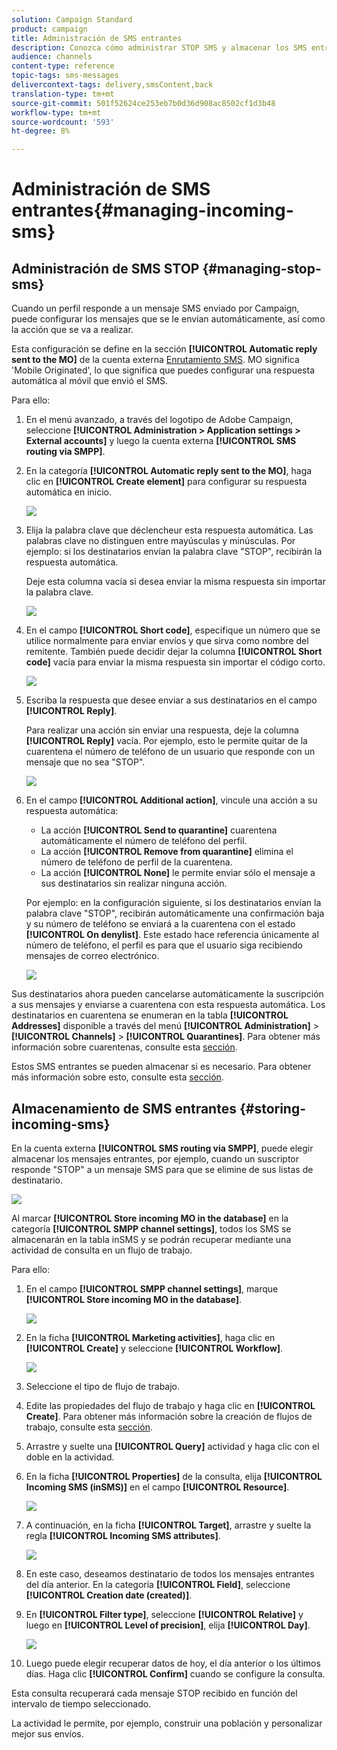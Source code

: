 ```yaml
---
solution: Campaign Standard
product: campaign
title: Administración de SMS entrantes
description: Conozca cómo administrar STOP SMS y almacenar los SMS entrantes en Adobe Campaign.
audience: channels
content-type: reference
topic-tags: sms-messages
delivercontext-tags: delivery,smsContent,back
translation-type: tm+mt
source-git-commit: 501f52624ce253eb7b0d36d908ac8502cf1d3b48
workflow-type: tm+mt
source-wordcount: '593'
ht-degree: 8%

---
```



# Administración de SMS entrantes{#managing-incoming-sms}

## Administración de SMS STOP {#managing-stop-sms}

Cuando un perfil responde a un mensaje SMS enviado por Campaign, puede configurar los mensajes que se le envían automáticamente, así como la acción que se va a realizar.

Esta configuración se define en la sección **[!UICONTROL Automatic reply sent to the MO]** de la cuenta externa [Enrutamiento SMS](../../administration/using/configuring-sms-channel.md#defining-an-sms-routing). MO significa &#39;Mobile Originated&#39;, lo que significa que puedes configurar una respuesta automática al móvil que envió el SMS.

Para ello:

1. En el menú avanzado, a través del logotipo de Adobe Campaign, seleccione **[!UICONTROL Administration > Application settings > External accounts]** y luego la cuenta externa **[!UICONTROL SMS routing via SMPP]**.
1. En la categoría **[!UICONTROL Automatic reply sent to the MO]**, haga clic en **[!UICONTROL Create element]** para configurar su respuesta automática en inicio.

   ![](assets/sms_mo_1.png)

1. Elija la palabra clave que déclencheur esta respuesta automática. Las palabras clave no distinguen entre mayúsculas y minúsculas. Por ejemplo: si los destinatarios envían la palabra clave &quot;STOP&quot;, recibirán la respuesta automática.

   Deje esta columna vacía si desea enviar la misma respuesta sin importar la palabra clave.

   ![](assets/sms_mo_2.png)

1. En el campo **[!UICONTROL Short code]**, especifique un número que se utilice normalmente para enviar envíos y que sirva como nombre del remitente. También puede decidir dejar la columna **[!UICONTROL Short code]** vacía para enviar la misma respuesta sin importar el código corto.

   ![](assets/sms_mo_4.png)

1. Escriba la respuesta que desee enviar a sus destinatarios en el campo **[!UICONTROL Reply]**.

   Para realizar una acción sin enviar una respuesta, deje la columna **[!UICONTROL Reply]** vacía. Por ejemplo, esto le permite quitar de la cuarentena el número de teléfono de un usuario que responde con un mensaje que no sea &quot;STOP&quot;.

   ![](assets/sms_mo_3.png)

1. En el campo **[!UICONTROL Additional action]**, vincule una acción a su respuesta automática:

   * La acción **[!UICONTROL Send to quarantine]** cuarentena automáticamente el número de teléfono del perfil.
   * La acción **[!UICONTROL Remove from quarantine]** elimina el número de teléfono de perfil de la cuarentena.
   * La acción **[!UICONTROL None]** le permite enviar sólo el mensaje a sus destinatarios sin realizar ninguna acción.

   Por ejemplo: en la configuración siguiente, si los destinatarios envían la palabra clave &quot;STOP&quot;, recibirán automáticamente una confirmación baja y su número de teléfono se enviará a la cuarentena con el estado **[!UICONTROL On denylist]**. Este estado hace referencia únicamente al número de teléfono, el perfil es para que el usuario siga recibiendo mensajes de correo electrónico.

   ![](assets/sms_mo.png)

Sus destinatarios ahora pueden cancelarse automáticamente la suscripción a sus mensajes y enviarse a cuarentena con esta respuesta automática. Los destinatarios en cuarentena se enumeran en la tabla **[!UICONTROL Addresses]** disponible a través del menú **[!UICONTROL Administration]** > **[!UICONTROL Channels]** > **[!UICONTROL Quarantines]**. Para obtener más información sobre cuarentenas, consulte esta [sección](../../sending/using/understanding-quarantine-management.md).

Estos SMS entrantes se pueden almacenar si es necesario. Para obtener más información sobre esto, consulte esta [sección](#storing-incoming-sms).

## Almacenamiento de SMS entrantes {#storing-incoming-sms}

En la cuenta externa **[!UICONTROL SMS routing via SMPP]**, puede elegir almacenar los mensajes entrantes, por ejemplo, cuando un suscriptor responde &quot;STOP&quot; a un mensaje SMS para que se elimine de sus listas de destinatario.

![](assets/sms_config_mo_1.png)

Al marcar **[!UICONTROL Store incoming MO in the database]** en la categoría **[!UICONTROL SMPP channel settings]**, todos los SMS se almacenarán en la tabla inSMS y se podrán recuperar mediante una actividad de consulta en un flujo de trabajo.

Para ello:

1. En el campo **[!UICONTROL SMPP channel settings]**, marque **[!UICONTROL Store incoming MO in the database]**.

   ![](assets/sms_config_mo_2.png)

1. En la ficha **[!UICONTROL Marketing activities]**, haga clic en **[!UICONTROL Create]** y seleccione **[!UICONTROL Workflow]**.

   ![](assets/sms_config_mo_3.png)

1. Seleccione el tipo de flujo de trabajo.
1. Edite las propiedades del flujo de trabajo y haga clic en **[!UICONTROL Create]**. Para obtener más información sobre la creación de flujos de trabajo, consulte esta [sección](../../automating/using/building-a-workflow.md).
1. Arrastre y suelte una **[!UICONTROL Query]** actividad y haga clic con el doble en la actividad.
1. En la ficha **[!UICONTROL Properties]** de la consulta, elija **[!UICONTROL Incoming SMS (inSMS)]** en el campo **[!UICONTROL Resource]**.

   ![](assets/sms_config_mo_4.png)

1. A continuación, en la ficha **[!UICONTROL Target]**, arrastre y suelte la regla **[!UICONTROL Incoming SMS attributes]**.

   ![](assets/sms_config_mo_5.png)

1. En este caso, deseamos destinatario de todos los mensajes entrantes del día anterior. En la categoría **[!UICONTROL Field]**, seleccione **[!UICONTROL Creation date (created)]**.
1. En **[!UICONTROL Filter type]**, seleccione **[!UICONTROL Relative]** y luego en **[!UICONTROL Level of precision]**, elija **[!UICONTROL Day]**.

   ![](assets/sms_config_mo_6.png)

1. Luego puede elegir recuperar datos de hoy, el día anterior o los últimos días. Haga clic **[!UICONTROL Confirm]** cuando se configure la consulta.

Esta consulta recuperará cada mensaje STOP recibido en función del intervalo de tiempo seleccionado.

La actividad le permite, por ejemplo, construir una población y personalizar mejor sus envíos.
